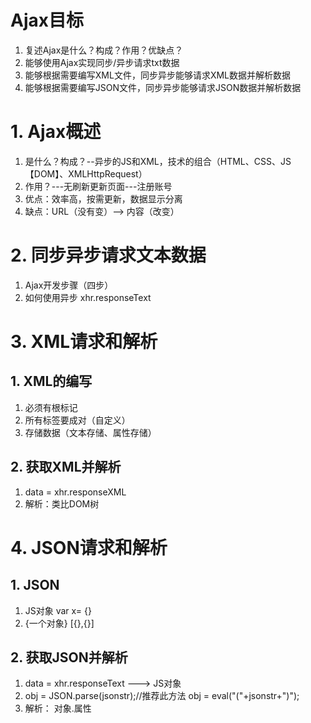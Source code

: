 # Ajax目标
1. 复述Ajax是什么？构成？作用？优缺点？
2. 能够使用Ajax实现同步/异步请求txt数据
3. 能够根据需要编写XML文件，同步异步能够请求XML数据并解析数据
4. 能够根据需要编写JSON文件，同步异步能够请求JSON数据并解析数据

# 1. Ajax概述
1. 是什么？构成？--异步的JS和XML，技术的组合（HTML、CSS、JS【DOM】、XMLHttpRequest）
2. 作用？---无刷新更新页面---注册账号
3. 优点：效率高，按需更新，数据显示分离
4. 缺点：URL（没有变）--> 内容（改变）

# 2. 同步异步请求文本数据
1. Ajax开发步骤（四步）
2. 如何使用异步 xhr.responseText

# 3. XML请求和解析
## 1. XML的编写
1. 必须有根标记
2. 所有标签要成对（自定义）
3. 存储数据（文本存储、属性存储）
## 2. 获取XML并解析
1. data = xhr.responseXML
2. 解析：类比DOM树

# 4. JSON请求和解析
## 1. JSON
1. JS对象 var x= {}
2. {一个对象}  [{},{}]
## 2. 获取JSON并解析
1. data = xhr.responseText  ---> JS对象
2. obj = JSON.parse(jsonstr);//推荐此方法      obj = eval("("+jsonstr+")");
3. 解析： 对象.属性